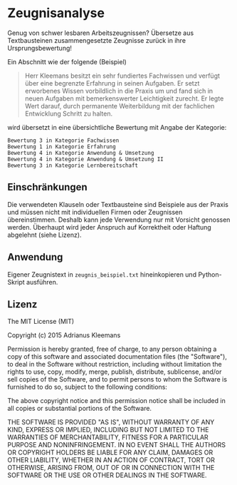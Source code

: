 # Zeugnisanalyse

Genug von schwer lesbaren Arbeitszeugnissen? Übersetze aus Textbausteinen zusammengesetzte Zeugnisse zurück in ihre Ursprungsbewertung!

Ein Abschnitt wie der folgende (Beispiel)

> Herr Kleemans besitzt ein sehr fundiertes Fachwissen und verfügt über eine begrenzte Erfahrung in seinen Aufgaben. Er setzt erworbenes Wissen vorbildlich in die Praxis um und fand sich in neuen Aufgaben mit bemerkenswerter Leichtigkeit zurecht. Er legte Wert darauf, durch permanente Weiterbildung mit der fachlichen Entwicklung Schritt zu halten.

wird übersetzt in eine übersichtliche Bewertung mit Angabe der Kategorie:

    Bewertung 3 in Kategorie Fachwissen
    Bewertung 1 in Kategorie Erfahrung
    Bewertung 4 in Kategorie Anwendung & Umsetzung
    Bewertung 4 in Kategorie Anwendung & Umsetzung II
    Bewertung 3 in Kategorie Lernbereitschaft
    
## Einschränkungen
Die verwendeten Klauseln oder Textbausteine sind Beispiele aus der Praxis und müssen nicht mit individuellen Firmen oder Zeugnissen übereinstimmen. Deshalb kann jede Verwendung nur mit Vorsicht genossen werden.
Überhaupt wird jeder Anspruch auf Korrektheit oder Haftung abgelehnt (siehe Lizenz).

## Anwendung
Eigener Zeugnistext in `zeugnis_beispiel.txt` hineinkopieren und Python-Skript ausführen.

## Lizenz
The MIT License (MIT)

Copyright (c) 2015 Adrianus Kleemans

Permission is hereby granted, free of charge, to any person obtaining a copy
of this software and associated documentation files (the "Software"), to deal
in the Software without restriction, including without limitation the rights
to use, copy, modify, merge, publish, distribute, sublicense, and/or sell
copies of the Software, and to permit persons to whom the Software is
furnished to do so, subject to the following conditions:

The above copyright notice and this permission notice shall be included in all
copies or substantial portions of the Software.

THE SOFTWARE IS PROVIDED "AS IS", WITHOUT WARRANTY OF ANY KIND, EXPRESS OR
IMPLIED, INCLUDING BUT NOT LIMITED TO THE WARRANTIES OF MERCHANTABILITY,
FITNESS FOR A PARTICULAR PURPOSE AND NONINFRINGEMENT. IN NO EVENT SHALL THE
AUTHORS OR COPYRIGHT HOLDERS BE LIABLE FOR ANY CLAIM, DAMAGES OR OTHER
LIABILITY, WHETHER IN AN ACTION OF CONTRACT, TORT OR OTHERWISE, ARISING FROM,
OUT OF OR IN CONNECTION WITH THE SOFTWARE OR THE USE OR OTHER DEALINGS IN THE
SOFTWARE.
